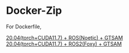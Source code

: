 # Docker-Zip

For Dockerfile,

[20.04(torch+CUDA11.7) + ROS(Noetic) + GTSAM](/Dockerfile_20.04_cuda_noetic_gtsam.txt)<br>
[20.04(torch+CUDA11.7) + ROS2(Foxy) + GTSAM](/Dockerfile_20.04_cuda_foxy_gtsam.txt)